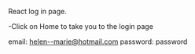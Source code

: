 React log in page.

-Click on Home to take you to the login page

email: helen--marie@hotmail.com
password: password